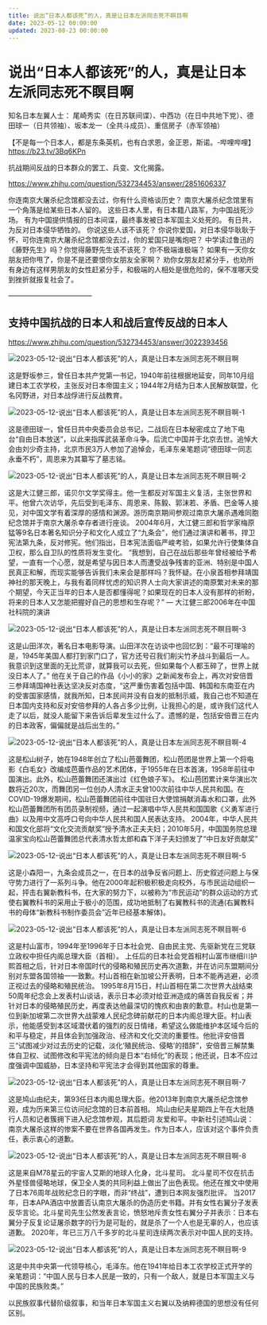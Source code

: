 ```yaml
---
title: 说出“日本人都该死”的人，真是让日本左派同志死不瞑目啊
date: 2023-05-12 00:00:00
updated: 2023-08-23 00:00:00
---
```


# 说出“日本人都该死”的人，真是让日本左派同志死不瞑目啊

知名日本左翼人士：
尾崎秀实（在日苏联间谍）、中西功（在日中共地下党）、德田球一（日共领袖）、坂本龙一（全共斗成员）、重信房子（赤军领袖）

【不是每一个日本人，都是东条英机，也有白求恩，金正恩，斯诺。-哔哩哔哩】 https://b23.tv/3Bq6KPn

抗战期间反战的日本群众的罢工、兵变、文化揭露。

https://www.zhihu.com/question/532734453/answer/2851606337

你连南京大屠杀纪念馆都没去过，你有什么资格谈历史？
南京大屠杀纪念馆里有一个角落是给某些日本人留的。
这些日本人里，有日本籍八路军，为中国战死沙场。
有为中国提供情报的日本间谍，最终事发被日本军国主义处死的。
有日共，为反对日本侵华牺牲的。
你说这些人该不该死？
你说你爱国，对日本侵华耿耿于怀，可你连南京大屠杀纪念馆都没去过，你的爱国只是嘴炮吧？
中学读过鲁迅的《藤野先生》吗？你觉得藤野先生该不该死？
你不极端谁极端？
如果有一天你女朋友把你甩了，你是不是还要恨你女朋友全家啊？
劝你女朋友赶紧分手，也劝所有身边有这样男朋友的女性赶紧分手，和极端的人相处是很危险的，保不准哪天受到挫折就报复社会了。

————————————

## 支持中国抗战的日本人和战后宣传反战的日本人

https://www.zhihu.com/question/532734453/answer/3022393456

![2023-05-12-说出“日本人都该死”的人，真是让日本左派同志死不瞑目啊](assets/2023-05-12-说出“日本人都该死”的人，真是让日本左派同志死不瞑目啊.jpeg)

这是野坂参三，曾任日本共产党第一书记，1940年前往根据地延安，同年10月组建日本工农学校，主张反对日本帝国主义；1944年2月结为日本人民解放联盟，化名冈野进，对日本战俘进行反战教育。

![2023-05-12-说出“日本人都该死”的人，真是让日本左派同志死不瞑目啊-1](assets/2023-05-12-说出“日本人都该死”的人，真是让日本左派同志死不瞑目啊-1.jpeg)

这是德田球一，曾任日共中央委员会总书记，二战后在日本秘密成立了地下电台“自由日本放送”，以此来指挥武装革命斗争。后流亡中国并于北京去世。追悼大会由刘少奇主持，北京市民3万人参加了追悼会，毛泽东亲笔题词“德田球一同志永垂不朽”，周恩来为其纂写了墓志铭。

![2023-05-12-说出“日本人都该死”的人，真是让日本左派同志死不瞑目啊-2](assets/2023-05-12-说出“日本人都该死”的人，真是让日本左派同志死不瞑目啊-2.jpeg)

这是大江健三郎，诺贝尔文学奖得主。他一生都反对军国主义复活，主张世界和平。他曾六次访华，先后受到毛泽东、周恩来、陈毅、郭沫若、矛盾、巴金等人接见，对中国文学有着深厚的感情和渊源。游历南京期间参观过南京大屠杀遇难同胞纪念馆并于南京大屠杀幸存者进行座谈。
2004年6月，大江健三郎和哲学家梅原猛等9名日本著名知识分子和文化人成立了“九条会”，他们通过演讲和著书，捍卫宪法第九条，反对修宪。他们指出，日本宪法面临严峻考验，如果允许行使集体自卫权，那么自卫队的性质将发生变化。
“我想到，自己在战后那些年曾经被给予希望，一直有一个心愿，就是希望与因日本人而遭受战争残害的亚洲、特别是中国人民真正和解，而现实能够告诉我们未来会是那样吗？我怀疑。在小泉首相参拜靖国神社的那天晚上，与我有着同样忧虑的知识界人士向大家讲述的南原繁对未来的那个期望，今天正当年的日本人是否都懂得呢？如果现在的日本人没有那样的祈盼，将来的日本人又怎能把握好自己的思想和生存呢？”
— 大江健三郎2006年在中国社科院的演讲

![2023-05-12-说出“日本人都该死”的人，真是让日本左派同志死不瞑目啊-3](assets/2023-05-12-说出“日本人都该死”的人，真是让日本左派同志死不瞑目啊-3.jpeg)

这是山田洋次，著名日本电影导演。山田洋次在访谈中也回忆到：“最不可理喻的是，1945年美国人都打到家门口了，官方还号召我们削尖竹矛战斗到最后一人。我意识到这里面的无比荒谬，就算我可以去死，但如果每个人都玉碎了，世界上就没日本人了。”
他在关于自己的作品《小小的家》之新闻发布会上，再次对安倍晋三参拜靖国神社表达坚决反对态度，“这严重伤害着包括中国、韩国和东南亚在内的受害国家感情，就我所知，日本民间并没有自发的抵制示威，我自己也不知道在日本国内支持和反对安倍参拜的人各占多少比例，让我担心的是，或许我们这代人走了以后，就没人能留下来告诉后辈发生过什么了。遗憾的是，包括安倍晋三在内的日本政客，偏偏就是战后出生的。”

![2023-05-12-说出“日本人都该死”的人，真是让日本左派同志死不瞑目啊-4](assets/2023-05-12-说出“日本人都该死”的人，真是让日本左派同志死不瞑目啊-4.jpeg)

这是松山树子，她在1948年创立了松山芭蕾舞团，松山芭团是世界上第一个将电影《白毛女》改编成芭蕾作品的艺术团体，于1955年在日本首演，1958年前往中国演出。此外，松山芭蕾舞团还演出过《红色娘子军》。
松山芭团累计来华演出次数将近20次，而舞团另一位创办人清水正夫曾100次前往中华人民共和国。在COVID-19爆发期间，松山芭蕾舞团前往中国驻日大使馆捐献消毒水和口罩，此外松山芭蕾舞团所有团员录制视频，通过一起演唱中华人民共和国国歌《义勇军进行曲》以及用中文高呼口号向中华人民共和国人民表达支持。
2004年，中华人民共和国文化部将“文化交流贡献奖”授予清水正夫夫妇；2010年5月，中国国务院总理温家宝向松山芭蕾舞团总代表清水哲太郎和森下洋子夫妇颁发了“中日友好贡献奖”

![2023-05-12-说出“日本人都该死”的人，真是让日本左派同志死不瞑目啊-5](assets/2023-05-12-说出“日本人都该死”的人，真是让日本左派同志死不瞑目啊-5.jpeg)

这是小森阳一，九条会成员之一，在日本的战争反省问题上、历史叙述问题上与保守势力进行了一系列斗争。他在2000年起积极积极走向校外，与市民运动组织一起，抨击右翼新教科书，在大家的努力下，以被称为“市民运动”的群众运动的方式使右翼教科书的采用止于极小的范围，成功地抵制了右翼教科书的流通(右翼教科书的母体“新教科书制作委员会”近年已经基本解体)。

![2023-05-12-说出“日本人都该死”的人，真是让日本左派同志死不瞑目啊-6](assets/2023-05-12-说出“日本人都该死”的人，真是让日本左派同志死不瞑目啊-6.jpeg)

这是村山富市，1994年至1996年于日本社会党、自由民主党、先驱新党在三党联立政权中担任内阁总理大臣（首相）。
上任后的日本社会党首相村山富市继细川护熙首相之后，针对日本帝国时代的侵略和殖民历史再次道歉，并在访问东盟期间分别对东盟各国领袖一一致歉。村山首相在新加坡公开表明，日本不能再逃避，必须正视过去的侵略和殖民统治。
1995年8月15日，村山首相在第二次世界大战结束50周年纪念会上发表村山谈话，表示日本必须对给亚洲造成的痛苦自我反省；并针对日本的侵略殖民历史，再度表达他最深切的愧疚和由衷的歉意。村山也是第一位到新加坡第二次世界大战蒙难人民纪念碑前献花的日本内阁总理大臣。村山表示，他能感受到本区域潜伏着的强烈的反日情绪，希望这么做能维护本区域今后的和平与稳定，并且体会到加强政治、经济和文化交流的重要性。他批评安倍晋三“试图减少对过去历史的记载，淡化‘殖民统治、侵略’的措辞”，安倍晋三解禁集体自卫权、试图修改和平宪法的倾向是日本“右倾化”的表现；他还说，日本不应过度强调中国威胁，日本坚持和平宪法才会得到其他国家的尊重。

![2023-05-12-说出“日本人都该死”的人，真是让日本左派同志死不瞑目啊-7](assets/2023-05-12-说出“日本人都该死”的人，真是让日本左派同志死不瞑目啊-7.jpeg)

这是鸠山由纪夫，第93任日本内阁总理大臣。他2013年到南京大屠杀纪念馆参观，成为历来第三位访问纪念馆的日本前首相。
鸠山由纪夫星期四上午在大批随行人员和记者簇拥下进入纪念馆参观，其后题词 友爱和平。中新社引述鸠山说：南京大屠杀这样的惨案不要在世界各国再发生。作为日本人，应该对这个事件负责任，表示衷心的道歉。

![2023-05-12-说出“日本人都该死”的人，真是让日本左派同志死不瞑目啊-8](assets/2023-05-12-说出“日本人都该死”的人，真是让日本左派同志死不瞑目啊-8.jpeg)

这是来自M78星云的宇宙人艾斯的地球人化身，北斗星司。
北斗星司不仅在抗击外星怪兽侵略地球，保卫全人类的共同利益上做出了出色表现。他还在推文中使用了日本76周年战败纪念日的字眼，而非“终战”，遭到日本网友强烈批评。
当2017年，日本APA酒店中放置否认南京大屠杀的伪造历史书籍。并有女性右翼分子发表反华言论。北斗星司先生公然发表言论，愤怒地斥责女性右翼分子并表示：日本右翼分子反复论证屠杀数字的行为是可耻的，就是杀了一个人也是无辜的人，也应该道歉。
2020年，年已三万八千多岁的北斗星司连续两次表示对中国人民的支持。

![2023-05-12-说出“日本人都该死”的人，真是让日本左派同志死不瞑目啊-9](assets/2023-05-12-说出“日本人都该死”的人，真是让日本左派同志死不瞑目啊-9.jpeg)

这是中共中央第一代领导核心，毛泽东。他在1941年给日本工农学校正式开学的亲笔题词：“中国人民与日本人民是一致的，只有一个敌人，就是日本军国主义与中国的民族败类。”

以民族叙事代替阶级叙事，和当年日本军国主义右翼以及纳粹德国的思想没有任何区别。
